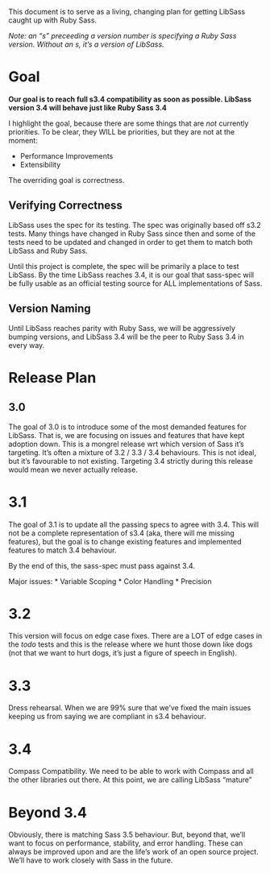 This document is to serve as a living, changing plan for getting LibSass caught up with Ruby Sass.

*Note: an “s” preceeding a version number is specifying a Ruby Sass version. Without an s, it’s a version of LibSass.*

Goal
====

**Our goal is to reach full s3.4 compatibility as soon as possible. LibSass version 3.4 will behave just like Ruby Sass 3.4**

I highlight the goal, because there are some things that are *not* currently priorities. To be clear, they WILL be priorities, but they are not at the moment:

-   Performance Improvements
-   Extensibility

The overriding goal is correctness.

Verifying Correctness
---------------------

LibSass uses the spec for its testing. The spec was originally based off s3.2 tests. Many things have changed in Ruby Sass since then and some of the tests need to be updated and changed in order to get them to match both LibSass and Ruby Sass.

Until this project is complete, the spec will be primarily a place to test LibSass. By the time LibSass reaches 3.4, it is our goal that sass-spec will be fully usable as an official testing source for ALL implementations of Sass.

Version Naming
--------------

Until LibSass reaches parity with Ruby Sass, we will be aggressively bumping versions, and LibSass 3.4 will be the peer to Ruby Sass 3.4 in every way.

Release Plan
============

3.0
---

The goal of 3.0 is to introduce some of the most demanded features for LibSass. That is, we are focusing on issues and features that have kept adoption down. This is a mongrel release wrt which version of Sass it’s targeting. It’s often a mixture of 3.2 / 3.3 / 3.4 behaviours. This is not ideal, but it’s favourable to not existing. Targeting 3.4 strictly during this release would mean we never actually release.

3.1
===

The goal of 3.1 is to update all the passing specs to agree with 3.4. This will not be a complete representation of s3.4 (aka, there will me missing features), but the goal is to change existing features and implemented features to match 3.4 behaviour.

By the end of this, the sass-spec must pass against 3.4.

Major issues: \* Variable Scoping \* Color Handling \* Precision

3.2
===

This version will focus on edge case fixes. There are a LOT of edge cases in the *todo* tests and this is the release where we hunt those down like dogs (not that we want to hurt dogs, it’s just a figure of speech in English).

3.3
===

Dress rehearsal. When we are 99% sure that we’ve fixed the main issues keeping us from saying we are compliant in s3.4 behaviour.

3.4
===

Compass Compatibility. We need to be able to work with Compass and all the other libraries out there. At this point, we are calling LibSass “mature”

Beyond 3.4
==========

Obviously, there is matching Sass 3.5 behaviour. But, beyond that, we’ll want to focus on performance, stability, and error handling. These can always be improved upon and are the life’s work of an open source project. We’ll have to work closely with Sass in the future.
